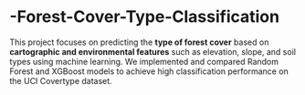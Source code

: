 # -Forest-Cover-Type-Classification
This project focuses on predicting the **type of forest cover** based on **cartographic and environmental features** such as elevation, slope, and soil types using machine learning. We implemented and compared Random Forest and XGBoost models to achieve high classification performance on the UCI Covertype dataset.
